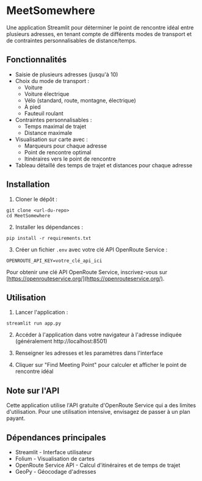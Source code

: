 # MeetSomewhere

Une application Streamlit pour déterminer le point de rencontre idéal entre plusieurs adresses, en tenant compte de différents modes de transport et de contraintes personnalisables de distance/temps.

## Fonctionnalités

- Saisie de plusieurs adresses (jusqu'à 10)
- Choix du mode de transport :
  - Voiture
  - Voiture électrique
  - Vélo (standard, route, montagne, électrique)
  - À pied
  - Fauteuil roulant
- Contraintes personnalisables :
  - Temps maximal de trajet
  - Distance maximale
- Visualisation sur carte avec :
  - Marqueurs pour chaque adresse
  - Point de rencontre optimal
  - Itinéraires vers le point de rencontre
- Tableau détaillé des temps de trajet et distances pour chaque adresse

## Installation

1. Cloner le dépôt :
```
git clone <url-du-repo>
cd MeetSomewhere
```

2. Installer les dépendances :
```
pip install -r requirements.txt
```

3. Créer un fichier `.env` avec votre clé API OpenRoute Service :
```
OPENROUTE_API_KEY=votre_clé_api_ici
```

Pour obtenir une clé API OpenRoute Service, inscrivez-vous sur [https://openrouteservice.org/](https://openrouteservice.org/).

## Utilisation

1. Lancer l'application :
```
streamlit run app.py
```

2. Accéder à l'application dans votre navigateur à l'adresse indiquée (généralement http://localhost:8501)

3. Renseigner les adresses et les paramètres dans l'interface

4. Cliquer sur "Find Meeting Point" pour calculer et afficher le point de rencontre idéal

## Note sur l'API

Cette application utilise l'API gratuite d'OpenRoute Service qui a des limites d'utilisation. Pour une utilisation intensive, envisagez de passer à un plan payant.

## Dépendances principales

- Streamlit - Interface utilisateur
- Folium - Visualisation de cartes
- OpenRoute Service API - Calcul d'itinéraires et de temps de trajet
- GeoPy - Géocodage d'adresses
